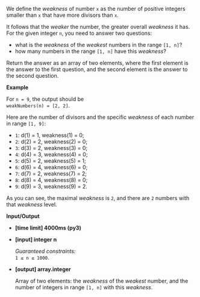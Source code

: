 <div class="markdown"><p>We define the <em>weakness</em> of number <code>x</code> as the number of positive integers smaller than <code>x</code> that have more divisors than <code>x</code>.</p>
<p>It follows that the <em>weaker</em> the number, the greater overall <em>weakness</em> it has. For the given integer <code>n</code>, you need to answer two questions:</p>
<ul>
<li>what is the <em>weakness</em> of the <em>weakest</em> numbers in the range <code>[1, n]</code>?</li>
<li>how many numbers in the range <code>[1, n]</code> have this <em>weakness</em>?</li>
</ul>
<p>Return the answer as an array of two elements, where the first element is the answer to the first question, and the second element is the answer to the second question.</p>
<p><strong>Example</strong></p>
<p>For <code>n = 9</code>, the output should be<br>
<code>weakNumbers(n) = [2, 2]</code>.</p>
<p>Here are the number of divisors and the specific <em>weakness</em> of each number in range <code>[1, 9]</code>:</p>
<ul>
<li><code>1</code>: d(1) = 1, weakness(1) = 0;</li>
<li><code>2</code>: d(2) = 2, weakness(2) = 0;</li>
<li><code>3</code>: d(3) = 2, weakness(3) = 0;</li>
<li><code>4</code>: d(4) = 3, weakness(4) = 0;</li>
<li><code>5</code>: d(5) = 2, weakness(5) = 1;</li>
<li><code>6</code>: d(6) = 4, weakness(6) = 0;</li>
<li><code>7</code>: d(7) = 2, weakness(7) = 2;</li>
<li><code>8</code>: d(8) = 4, weakness(8) = 0;</li>
<li><code>9</code>: d(9) = 3, weakness(9) = 2.</li>
</ul>
<p>As you can see, the maximal <em>weakness</em> is <code>2</code>, and there are <code>2</code> numbers with that <em>weakness</em> level.</p>
<p><strong>Input/Output</strong></p>
<ul>
<li><strong>[time limit] 4000ms (py3)</strong></li>
</ul>
<ul>
<li>
<p><strong>[input] integer n</strong></p>
<p><em>Guaranteed constraints:</em><br>
<code>1 ≤ n ≤ 1000</code>.</p>
</li>
<li>
<p><strong>[output] array.integer</strong></p>
<p>Array of two elements: the <em>weakness</em> of the <em>weakest</em> number, and the number of integers in range <code>[1, n]</code> with this <em>weakness</em>.</p>
</li>
</ul>
</div>